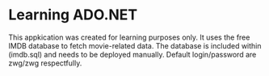 # Learning ADO.NET
This appkication was created for learning purposes only. 
It uses the free IMDB database to fetch movie-related data. 
The database is included within (imdb.sql) and needs to be deployed manually. 
Default login/password are zwg/zwg respectfully.